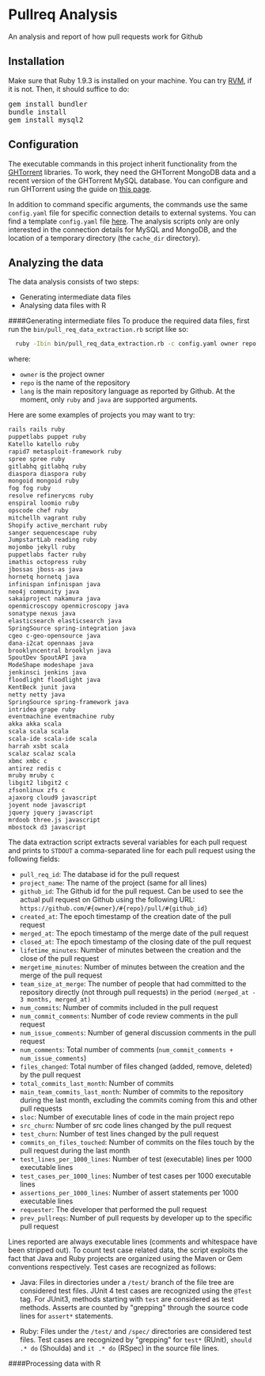 # Pullreq Analysis

An analysis and report of how pull requests work for Github

## Installation

Make sure that Ruby 1.9.3 is installed on your machine. You can 
try [RVM](https://rvm.io/), if it is not. Then, it should suffice
to do:

<pre>
gem install bundler
bundle install
gem install mysql2
</pre>

## Configuration 

The executable commands in this project inherit functionality from the
[GHTorrent](https://github.com/gousiosg/github-mirror) libraries. 
To work, they need the GHTorrent MongoDB data and a recent version of
the GHTorrent MySQL database. You can configure and run GHTorrent
using the guide on [this page](https://github.com/gousiosg/github-mirror/wiki/Setting-up-a-mirroring-cluster).

In addition to command specific arguments, the commands use the same
`config.yaml` file for specific connection details to external systems.  You
can find a template `config.yaml` file
[here](https://github.com/gousiosg/github-mirror/blob/master/config.yaml.tmpl).
The analysis scripts only are only interested in the connection details for
MySQL and MongoDB, and the location of a temporary directory 
(the `cache_dir` directory).

## Analyzing the data

The data analysis consists of two steps:

* Generating intermediate data files
* Analysing data files with R


####Generating intermediate files
To produce the required data files, first run the
`bin/pull_req_data_extraction.rb` script like so:

```bash
  ruby -Ibin bin/pull_req_data_extraction.rb -c config.yaml owner repo lang
```

where: 
* `owner` is the project owner
* `repo` is the name of the repository
* `lang` is the main repository language as reported by Github. At the moment,
only `ruby` and `java` are supported arguments.

Here are some examples of projects you may want to try:

```bash
rails rails ruby
puppetlabs puppet ruby
Katello katello ruby
rapid7 metasploit-framework ruby
spree spree ruby
gitlabhq gitlabhq ruby
diaspora diaspora ruby
mongoid mongoid ruby
fog fog ruby
resolve refinerycms ruby
enspiral loomio ruby
opscode chef ruby
mitchellh vagrant ruby
Shopify active_merchant ruby
sanger sequencescape ruby
JumpstartLab reading ruby
mojombo jekyll ruby
puppetlabs facter ruby
imathis octopress ruby
jbossas jboss-as java
hornetq hornetq java
infinispan infinispan java
neo4j community java
sakaiproject nakamura java
openmicroscopy openmicroscopy java
sonatype nexus java
elasticsearch elasticsearch java
SpringSource spring-integration java
cgeo c-geo-opensource java
dana-i2cat opennaas java
brooklyncentral brooklyn java
SpoutDev SpoutAPI java
ModeShape modeshape java
jenkinsci jenkins java
floodlight floodlight java
KentBeck junit java
netty netty java
SpringSource spring-framework java
intridea grape ruby
eventmachine eventmachine ruby
akka akka scala
scala scala scala
scala-ide scala-ide scala
harrah xsbt scala
scalaz scalaz scala
xbmc xmbc c
antirez redis c
mruby mruby c
libgit2 libgit2 c
zfsonlinux zfs c
ajaxorg cloud9 javascript
joyent node javascript
jquery jquery javascript
mrdoob three.js javascript
mbostock d3 javascript
```

The data extraction script extracts several variables
for each pull request and prints to `STDOUT` a comma-separated
line for each pull request using the following fields: 

* `pull_req_id`: The database id for the pull request
* `project_name`: The name of the project (same for all lines)
* `github_id`: The Github id for the pull request. Can be used to see the
actual pull request on Github using the following URL:
`https://github.com/#{owner}/#{repo}/pull/#{github_id}`
* `created_at`: The epoch timestamp of the creation date of the pull request
* `merged_at`: The epoch timestamp of the merge date of the pull request
* `closed_at`: The epoch timestamp of the closing date of the pull request
* `lifetime_minutes`: Number of minutes between the creation and the close of
the pull request
* `mergetime_minutes`: Number of minutes between the creation and the merge of
the pull request
* `team_size_at_merge`: The number of people that had committed to the
     repository directly (not through pull requests) in the period
     `(merged_at - 3 months, merged_at)`
* `num_commits`: Number of commits included in the pull request
* `num_commit_comments`: Number of code review comments in the pull request
* `num_issue_comments`: Number of general discussion comments in the pull request
* `num_comments`: Total number of comments (`num_commit_comments + num_issue_comments`)
* `files_changed`: Total number of files changed (added, remove, deleted) by the
pull request
* `total_commits_last_month`: Number of commits 
* `main_team_commits_last_month`: Number of commits to the repository during
the last month, excluding the commits coming from this and other pull requests
* `sloc`: Number of executable lines of code in the main project repo
* `src_churn`: Number of src code lines changed by the pull request
* `test_churn`: Number of test lines changed by the pull request
* `commits_on_files_touched`: Number of commits on the files touch by the
pull request during the last month
* `test_lines_per_1000_lines`: Number of test (executable) lines per 1000 executable lines
* `test_cases_per_1000_lines`: Number of test cases per 1000 executable lines
* `assertions_per_1000_lines`: Number of assert statements per 1000
executable lines
* `requester`: The developer that performed the pull request
* `prev_pullreqs`: Number of pull requests by developer up to the specific pull request

Lines reported are always executable lines (comments and whitespace have been
stripped out). To count test case related data, the script 
exploits the fact that Java and Ruby projects are organized using the
Maven or Gem conventions respectively. Test cases are recognized as
follows:

* Java: Files in directories under a `/test/` branch of the file tree are
considered test files. JUnit 4 test cases are recognized using the `@Test`
tag. For JUnit3, methods starting with `test` are considered as test methods.
Asserts are counted by "grepping" through the source code lines for `assert*`
statements.

* Ruby: Files under the `/test/` and `/spec/` directories are considered
test files. Test cases are recognized by "grepping" for `test*` (RUnit),
`should .* do` (Shoulda) and `it .* do` (RSpec) in the source file lines.

####Processing data with R


